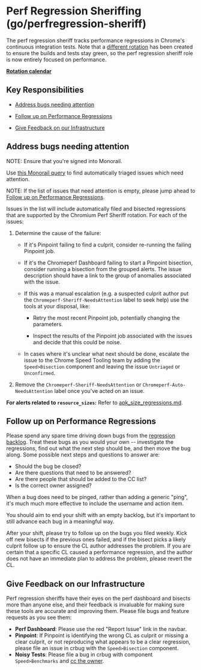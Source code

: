 # Perf Regression Sheriffing (go/perfregression-sheriff)

The perf regression sheriff tracks performance regressions in Chrome's
continuous integration tests. Note that a [different
rotation](perf_bot_sheriffing.md) has been created to ensure the builds and
tests stay green, so the perf regression sheriff role is now entirely focused
on performance.

**[Rotation calendar](https://calendar.google.com/calendar/embed?src=google.com_2fpmo740pd1unrui9d7cgpbg2k%40group.calendar.google.com)**

## Key Responsibilities

* [Address bugs needing attention](#Address-bugs-needing-attention)

* [Follow up on Performance Regressions](#Follow-up-on-Performance-Regressions)

* [Give Feedback on our Infrastructure](#Give-Feedback-on-our-Infrastructure)

## Address bugs needing attention

NOTE: Ensure that you're signed into Monorail.

Use [this Monorail query](https://bugs.chromium.org/p/chromium/issues/list?sort=modified&q=label%3AChromeperf-Sheriff-NeedsAttention%2CChromeperf-Auto-NeedsAttention%20-has%3Aowner&can=2)
to find automatically triaged issues which need attention.

NOTE: If the list of issues that need attention is empty, please jump ahead to
[Follow up on Performance Regressions](#Follow-up-on-Performance-Regressions).

Issues in the list will include automatically filed and bisected regressions
that are supported by the Chromium Perf Sheriff rotation. For each of the
issues:

1. Determine the cause of the failure:

   * If it's Pinpoint failing to find a culprit, consider re-running the
     failing Pinpoint job.

   * If it's the Chromeperf Dashboard failing to start a Pinpoint bisection,
     consider running a bisection from the grouped alerts. The issue
     description should have a link to the group of anomalies associated with
     the issue.

   * If this was a manual escalation (e.g. a suspected culprit author put the
     `Chromeperf-Sheriff-NeedsAttention` label to seek help) use the tools at
     your disposal, like:

     * Retry the most recent Pinpoint job, potentially changing the parameters.

     * Inspect the results of the Pinpoint job associated with the issues and
       decide that this could be noise.

   * In cases where it's unclear what next should be done, escalate the issue
     to the Chrome Speed Tooling team by adding the `Speed>Bisection` component
     and leaving the issue `Untriaged` or `Unconfirmed`.

2. Remove the `Chromeperf-Sheriff-NeedsAttention` or
   `Chromeperf-Auto-NeedsAttention` label once you've acted on an issue.

**For alerts related to `resource_sizes`:** Refer to
 [apk_size_regressions.md](apk_size_regressions.md).

## Follow up on Performance Regressions

Please spend any spare time driving down bugs from the [regression
backlog](http://go/triage-backlog). Treat these bugs as you would your own --
investigate the regressions, find out what the next step should be, and then
move the bug along. Some possible next steps and questions to answer are:

* Should the bug be closed?
* Are there questions that need to be answered?
* Are there people that should be added to the CC list?
* Is the correct owner assigned?

When a bug does need to be pinged, rather than adding a generic "ping", it's
much much more effective to include the username and action item.

You should aim to end your shift with an empty backlog, but it's important to
still advance each bug in a meaningful way.

After your shift, please try to follow up on the bugs you filed weekly. Kick off
new bisects if the previous ones failed, and if the bisect picks a likely
culprit follow up to ensure the CL author addresses the problem. If you are
certain that a specific CL caused a performance regression, and the author does
not have an immediate plan to address the problem, please revert the CL.

## Give Feedback on our Infrastructure

Perf regression sheriffs have their eyes on the perf dashboard and bisects
more than anyone else, and their feedback is invaluable for making sure these
tools are accurate and improving them. Please file bugs and feature requests
as you see them:

* **Perf Dashboard**: Please use the red "Report Issue" link in the navbar.
* **Pinpoint**: If Pinpoint is identifying the wrong CL as culprit
  or missing a clear culprit, or not reproducing what appears to be a clear
  regression, please file an issue in crbug with the `Speed>Bisection`
  component.
* **Noisy Tests**: Please file a bug in crbug with component `Speed>Benchmarks`
  and [cc the owner](http://go/perf-owners).
